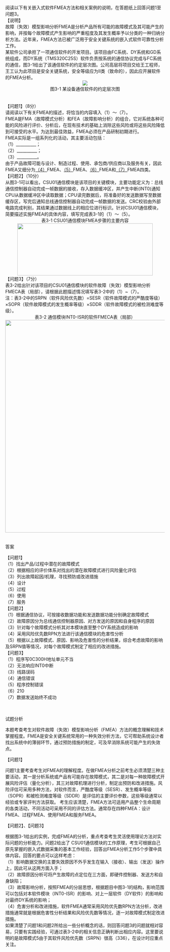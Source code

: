 <div class="detail lh2">阅读以下有关嵌入式软件FMEA方法和相关案例的说明，在答题纸上回答问题1至问题3。<br/>
【说明】<br/>故障（失效）模型影响分析FMEA是分析产品所有可能的故障模式及其可能产生的影响，并按每个故障模式产生影响的严重程度及其发生概率予以分类的一种归纳分析方法。近年来，FMEA方法已被广泛用于安全关键系统的嵌入式软件可靠性分析工作。<br/>某软件公司承担了一项通信软件的开发项目。该项目由FC系统、DY系统和GD系统组成，而DY系统（TMS320C25S）软件负责按系统的通信协议完成与FC系统的通信，图3-1给出了该通信软件的约定层次图。公司高层将项目交给王工程师，王工认为此项目是安全关键系统，安全等级应为Ⅱ类（致命的），因此应开展软件的FMEA分析。<br/><div style="text-align: center;">   
<span lang="EN-US" style='font-size:10.5pt;font-family:
"Times New Roman","serif";mso-fareast-font-family:宋体;mso-ansi-language:EN-US;
mso-fareast-language:ZH-CN;mso-bidi-language:AR-SA'><v:shapetype coordsize="21600,21600" filled="f" id="_x0000_t75" o:preferrelative="t" o:spt="75" path="m@4@5l@4@11@9@11@9@5xe" stroked="f">
<v:stroke join="">
<v:formulas>
<v:f eqn="if lineDrawn pixelLineWidth 0">
<v:f eqn="sum @0 1 0">
<v:f eqn="sum 0 0 @1">
<v:f eqn="prod @2 1 2">
<v:f eqn="prod @3 21600 pixelWidth">
<v:f eqn="prod @3 21600 pixelHeight">
<v:f eqn="sum @0 0 1">
<v:f eqn="prod @6 1 2">
<v:f eqn="prod @7 21600 pixelWidth">
<v:f eqn="sum @8 21600 0">
<v:f eqn="prod @7 21600 pixelHeight">
<v:f eqn="sum @10 21600 0">
</v:f></v:f></v:f></v:f></v:f></v:f></v:f></v:f></v:f></v:f></v:f></v:f></v:formulas>
<v:path gradientshapeok="t" o:connecttype="rect" o:extrusionok="f">
<o:lock aspectratio="t" v:ext="edit">
</o:lock></v:path></v:stroke></v:shapetype><v:shape id="_x0000_i1025" o:ole="" style="width:374.25pt;
 height:201.75pt" type="#_x0000_t75">
<v:imagedata o:title="" src="file:///C:\Users\ADMINI~1\AppData\Local\Temp\msohtmlclip1\01\clip_image001.emz">
</v:imagedata></v:shape></span>
<img src="https://img.kuaiwenyun.com/images/shiti/2022-06/303/wWXVbhFTa1.png"/></div><div style="text-align: center;">图3-1 某设备通信软件的约定层次图</div><br/><br/>【问题1】（8分）<br/>
    请阅读以下有关FMEA的描述，将恰当的内容填入（1）～（7）。<br/>
    FMEA是FMA（故障模式分析）和FEA（故障影响分析）的组合，它对系统各种可能的风险进行评价、分析后，在现有技术的基础上消除这些风险或将这些风险降低到可接受的水平。为达到最佳效益，FMEA必须在产品研制初期进行。<br/>
    FMEA实际是一组系列化的活动，其主要活动包括：<br/>（1）__________；<br/>（2）__________；<br/>（3）__________。<br/>
    由于产品故障可能与设计、制造过程、使用、承包商/供应商以及服务有关，因此FMEA又细分为<u>（4）</u>FMEA、<u>（5）</u>FMEA、<u>（6）</u>FMEA和<u>（7）</u>FMEA四类。<br/>
【问题2】（10分）<br/>从图3-1可以看出，CSU01通信模块是该项目的关键模块，主要功能定义为：总线通信控制器自动完成一帧数据的接收，存入数据缓冲区，并产生中断(INT0)通知CPU从数据缓冲区中读取数据；CPU读完数据后，将准备好的发送数据写至数据缓存区，写完后通知总线通信控制器自动完成一帧数据的发送。CRC校验由外部电路完成判别，其结果通过数据线上的相应位进行标识。针对CSU01通信模块，简要描述实施FMEA的具体内容，填写完成表3-1的（1）～（5）。<br/><div style="text-align: center;">表3-1 CSU01通信模块FMEA步骤的主要内容</div><div style="text-align: center;">    <img alt="" src="https://lstatic.xisaiwang.com/tiku/uploadfiles/2016-06/4f52fa588ed24151823ab9ab9939f44a_.png" style="width: 428px; height: 164px;"/></div>
【问题3】（7分）<br/>表3-2给出针对该项目的CSU01通信模块的软件故障（失效）模型影响分析FMECA表（局部），请根据此题描述情况填写表3-2中的（1）~（7）。<br/>注：表3-2中的SRPN（软件风险优先数）=SESR（软件故障模式的严酷度等级）×SOPR（软件故障模式的发生概率等级）×SDDR（软件故障模式的被检测难度等级）。<br/><div style="text-align: center;">表3-2 通信模块INT0-ISR的软件FMECA表（局部）</div>
<div style="text-align: center;"><img alt="" src="https://lstatic.xisaiwang.com/tiku/uploadfiles/2016-06/d16c16accf8a4a16871d4f5bfd8743cd_.png" style="width: 771px; height: 669px;"/></div><br/><br/>答案<br/><p>【问题1】<br/> （1）找出产品/过程中潜在的故障模式<br/> （2）根据相应的评价体系对找出的潜在故障模式进行风险量化评估<br/> （3）列出故障起因/机理，寻找预防或改进措施<br/> （4）设计<br/> （5）过程<br/> （6）使用<br/> （7）服务<br/>【问题2】<br/> （1）根据通信协议，可按接收数据功能和发送数据功能分别确定故障模式<br/> （2）故障原因分为总线通信控制器原因、对方发送的原因和自身程序的原因<br/> （3）针对每个故障模式分析其对本模块直至整个DY系统造成的影响<br/> （4）采用风险优先数RPN方法进行该通信模块的危害性分析<br/> （5）根据以上故障模式、原因、影响及危害性的分析结果，综合考虑故障的影响及SRPN值等情况，对每个故障模式制定了相应的改进措施。<br/>【问题3】<br/> （1）程序写0C300H地址单元不当<br/> （2）无法响应INT0中断<br/> （3）线路误码<br/> （4）通信错误<br/> （5）程序控制错误<br/> （6）210<br/> （7）数据发送始终不成功</p><br/><br/>试题分析<br/><p>本题考查考生对软件故障（失效）模型影响分析（FMEA）方法的概念理解和技术掌握程度。FMEA是安全关键系统常用的一种失效分析方法，它可帮助系统设计者找出系统中的薄弱环节，通过预防措施的制定，可及早消除系统可能产生的失效点。</p><p>【问题1】</p><p>问题1主要考查考生对FMEA的理解程度。在做FMEA分析之前考生必须清楚三种主要活动，其一是分析系统或产品有可能存在故障模式，其二是对每一种故障模式开展风险评估（量化分析），其三对故障机理进行分析，制定出预防和改进措施。风险评估可采用多种方法，对软件而言，严酷度等级（SESR）、发生概率等级（SOPR）和被检测难度等级（SDDR）是评估的主要评价参数，这些等级通常以经验或专家评判方法获取。 考生应该清楚，FMEA方法可适用产品整个生命周期的各类活动，不同活动可采用不同的评估方法。通常存在四种FMEA：设计FMEA、过程FMEA、使用FMEA和服务FMEA。</p><p>【问题2】、【问题3】<br/></p><p> 根据图3-1给出的实例，完成FMEA的分析，重点考查考生灵活使用理论方法对实际问题的分析能力。问题2给出了 CSU01通信模块的工作原理，考生可根据自己原先掌握的嵌入式数据采集的基本工作经验，回答出FMEA分析工作5个步骤中具体内容。回答的要点可以这样考虑：<br/> （1）影响数据交换的主要失效原因不外乎发生在输入（接收）、输出（发送）操作上，因此可从这两方面入手；<br/> （2）故障原因分析可将产生故障的点定位在三方面，即硬件控制器、发送方和自身缺陷；<br/> （3）故障影响分析，按照FMEA的分层思想，根据题目中图3-1的结构，影响范围可以包括对本软件模块（INT0-ISR）的影响、对上一层软件（DY软件）的影响和对最终DY系统的影响；<br/> （4）危害分析和改进措施，软件FMEA通常采用风险优先数RPN方法分析，改进措施通常就是根据危害性分析结果和风险优先数等情况，逐一对故障模式制定改进措施。<br/> 如果清楚了问题1和问题2所给出一些分析概念的话，则回答问题3的问题就相对容易，只要有实践经验，可通过表3-2中的相关信息正确判断出相应内容。这里要说明的是故障模式5由于其软件风险优先数（SRPN）很高（336），在设计时应重点关注。</p></div>